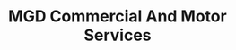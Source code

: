 ---
title: "MGD Commercial And Motor Services"
url: /kendal/mgd-commercial-and-motor-services/
shop: Autowerkstatt
---